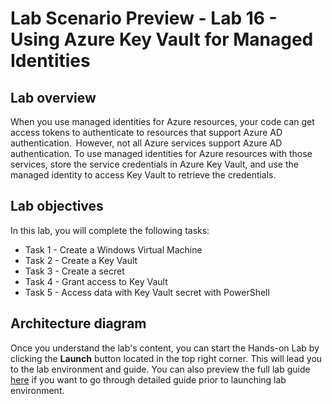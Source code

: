 # Lab Scenario Preview - Lab 16 - Using Azure Key Vault for Managed Identities

## Lab overview
When you use managed identities for Azure resources, your code can get access tokens to authenticate to resources that support Azure AD authentication.  However, not all Azure services support Azure AD authentication. To use managed identities for Azure resources with those services, store the service credentials in Azure Key Vault, and use the managed identity to access Key Vault to retrieve the credentials.

## Lab objectives
In this lab, you will complete the following tasks:

+ Task 1 - Create a Windows Virtual Machine
+ Task 2 - Create a Key Vault
+ Task 3 - Create a secret
+ Task 4 - Grant access to Key Vault
+ Task 5 - Access data with Key Vault secret with PowerShell

## Architecture diagram


Once you understand the lab's content, you can start the Hands-on Lab by clicking the **Launch** button located in the top right corner. This will lead you to the lab environment and guide. You can also preview the full lab guide [here](https://experience.cloudlabs.ai/#/labguidepreview/5621c9f9-1e31-4061-ab76-c1d3ef069096) if you want to go through detailed guide prior to launching lab environment.
